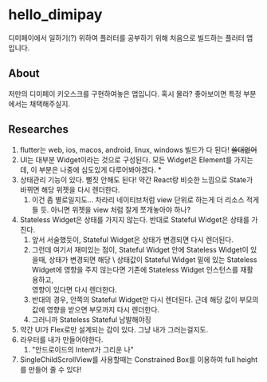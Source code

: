 # hello_dimipay
디미페이에서 일하기(?) 위하여 플러터를 공부하기 위해 처음으로 빌드하는 플러터 앱 입니다.

## About
저만의 디미페이 키오스크를 구현하여놓은 앱입니다. 혹시 몰라? 좋아보이면 특정 부분에서는 채택해주실지.

## Researches
1. flutter는 web, ios, macos, android, linux, windows 빌드가 다 된다! ~~쓸대없어~~
2. UI는 대부분 Widget이라는 것으로 구성된다. 모든 Widget은 Element를 가지는데, 이 부분은 나중에 심도있게 다루어봐야겠다. *
3. 상태관리 기능이 있다. 뻘짓 안해도 된다! 약간 React랑 비슷한 느낌으로 State가 바뀌면 해당 위젯을 다시 렌더한다.
   1. 이건 좀 별로일지도... 차라리 네이티브처럼 view 단위로 하는게 더 리소스 적게 들 듯. 아니면 위젯을 view 처럼 잘게 쪼개놓아야 하나?
4. Stateless Widget은 상태를 가지지 않는다. 반대로 Stateful Widget은 상태를 가진다. 
   1. 앞서 서술했듯이, Stateful Widget은 상태가 변경되면 다시 렌더된다.
   2. 그런데 여기서 재미있는 점이, Stateful Widget 안에 Stateless Widget이 있을때, 상태가 변경되면 해당 \ 
    상태값이 Stateful Widget 밑에 있는 Stateless Widget에 영향을 주지 않는다면 기존에 Stateless Widget 인스턴스를 재활용하고, \
    영향이 있다면 다시 렌더한다.
   3. 반대의 경우, 안쪽의 Stateful Widget만 다시 렌더된다. 근데 해당 값이 부모의 값에 영향을 받으면 부모까지 다시 렌더한다.
   4. 그러니까 Stateless Stateful 남발해야징
4. 약간 UI가 Flex로만 설계되는 감이 있다. 그냥 내가 그러는걸지도.
5. 라우터를 내가 만들어야한다.
   1. "안드로이드의 Intent가 그리운 나"
6. SingleChildScrollView를 사용할때는 Constrained Box를 이용하여 full height를 만들어 줄 수 있다!
